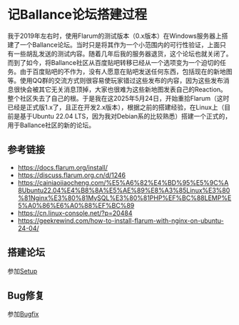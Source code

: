 # 记Ballance论坛搭建过程

我于2019年左右时，使用Flarum的测试版本（0.x版本）在Windows服务器上搭建了一个Ballance论坛。当时只是将其作为一个小范围内的可行性验证，上面只有一些胡乱发送的测试内容。随着几年后我的服务器退货，这个论坛也就关闭了。而到了如今，将Ballance社区从百度贴吧转移已经从一个选项变为一个迫切的任务。由于百度贴吧的不作为，没有人愿意在贴吧发送任何东西，包括现在的新地图等。使用QQ群的交流方式则很容易使玩家错过这些发布的内容，因为这些发布消息很快会被其它无关消息顶掉，大家也很难为这些新地图发表自己的Reaction。整个社区失去了自己的根。于是我在这2025年5月24日，开始重拾Flarum（这时已经是正式版1.x了，且正在开发2.x版本），根据之前的搭建经验，在Linux上（目前是基于Ubuntu 22.04 LTS，因为我对Debian系的比较熟悉）搭建一个正式的，用于Ballance社区的新的论坛。

## 参考链接

* https://docs.flarum.org/install/
* https://discuss.flarum.org.cn/d/1246
* https://cainiaojiaocheng.com/%E5%A6%82%E4%BD%95%E5%9C%A8Ubuntu22.04%E4%B8%8A%E5%AE%89%E8%A3%85Linux%E3%80%81Nginx%E3%80%81MySQL%E3%80%81PHP%EF%BC%88LEMP%E5%A0%86%E6%A0%88%EF%BC%89
* https://cn.linux-console.net/?p=20484
* https://geekrewind.com/how-to-install-flarum-with-nginx-on-ubuntu-24-04/

## 搭建论坛

参加[Setup](./setup.md)

## Bug修复

参加[Bugfix](./bugfix.md)
